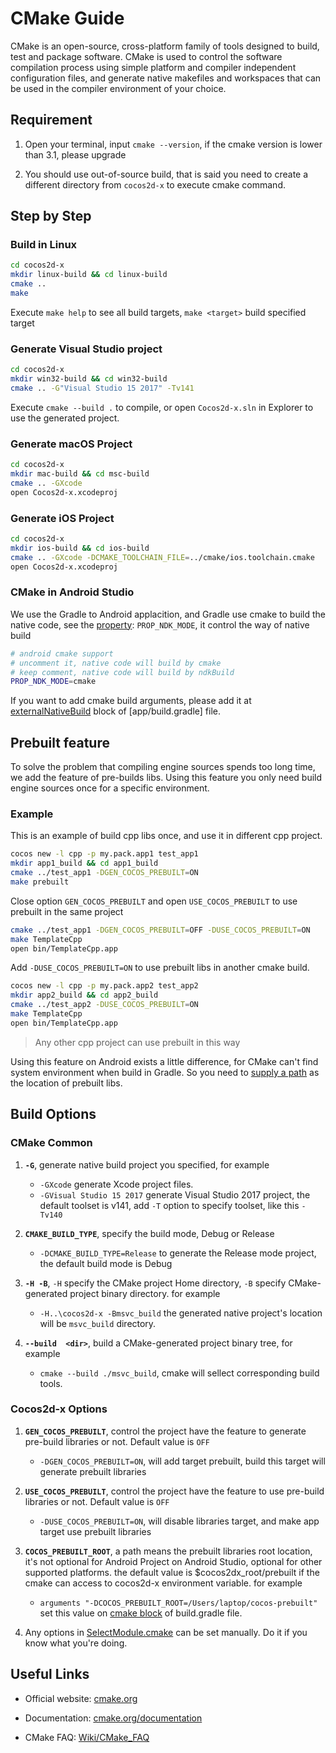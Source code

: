 
# CMake Guide

CMake is an open-source, cross-platform family of tools designed to build, test and package software. CMake is used to control the software compilation process using simple platform and compiler independent configuration files, and generate native makefiles and workspaces that can be used in the compiler environment of your choice.

## Requirement

1. Open your terminal, input `cmake --version`, if the cmake version is lower than 3.1, please upgrade

2. You should use out-of-source build, that is said you need to create a different directory from `cocos2d-x` to execute cmake command.

## Step by Step

### Build in Linux

```sh
cd cocos2d-x
mkdir linux-build && cd linux-build
cmake ..
make
``` 

Execute `make help` to see all build targets, `make <target>` build specified target

### Generate Visual Studio project

```sh
cd cocos2d-x
mkdir win32-build && cd win32-build
cmake .. -G"Visual Studio 15 2017" -Tv141
```

Execute `cmake --build .` to compile, or open `Cocos2d-x.sln` in Explorer to use the generated project. 

### Generate macOS Project

```sh
cd cocos2d-x
mkdir mac-build && cd msc-build
cmake .. -GXcode
open Cocos2d-x.xcodeproj
```

### Generate iOS Project

```sh
cd cocos2d-x
mkdir ios-build && cd ios-build
cmake .. -GXcode -DCMAKE_TOOLCHAIN_FILE=../cmake/ios.toolchain.cmake
open Cocos2d-x.xcodeproj
```

### CMake in Android Studio

We use the Gradle to Android applacition, and Gradle use cmake to build the native code, see the [property](https://github.com/cocos2d/cocos2d-x/blob/84be684e3858393a6f3efc50e3f95d4e0ac92a20/tests/cpp-empty-test/proj.android/gradle.properties#L38): `PROP_NDK_MODE`, it control the way of native build

```sh
# android cmake support
# uncomment it, native code will build by cmake
# keep comment, native code will build by ndkBuild
PROP_NDK_MODE=cmake
```

If you want to add cmake build arguments, please add it at [externalNativeBuild](https://github.com/cocos2d/cocos2d-x/blob/84be684e3858393a6f3efc50e3f95d4e0ac92a20/tests/cpp-empty-test/proj.android/app/build.gradle#L25) block of [app/build.gradle] file.

## Prebuilt feature

To solve the problem that compiling engine sources spends too long time, we add the feature of pre-builds libs. Using this feature you only need build engine sources once for a specific environment.

### Example

This is an example of build cpp libs once, and use it in different cpp project.

```sh
cocos new -l cpp -p my.pack.app1 test_app1
mkdir app1_build && cd app1_build
cmake ../test_app1 -DGEN_COCOS_PREBUILT=ON
make prebuilt
```

Close option `GEN_COCOS_PREBUILT` and open `USE_COCOS_PREBUILT` to use prebuilt in the same project

```sh
cmake ../test_app1 -DGEN_COCOS_PREBUILT=OFF -DUSE_COCOS_PREBUILT=ON
make TemplateCpp
open bin/TemplateCpp.app
```

Add `-DUSE_COCOS_PREBUILT=ON` to use prebuilt libs in another cmake build.

```sh
cocos new -l cpp -p my.pack.app2 test_app2
mkdir app2_build && cd app2_build
cmake ../test_app2 -DUSE_COCOS_PREBUILT=ON
make TemplateCpp
open bin/TemplateCpp.app
```
> Any other cpp project can use prebuilt in this way

Using this feature on Android exists a little difference, for CMake can't find system environment when build in Gradle. So you need to [supply a path](https://github.com/cocos2d/cocos2d-x/blob/c087be314c2c56a757bf66163b173746b5d6ad34/tests/cpp-empty-test/proj.android/app/build.gradle#L34) as the location of prebuilt libs.

## Build Options

### CMake Common

1. __`-G`__, generate native build project you specified, for example

    * `-GXcode` generate Xcode project files.
    * `-GVisual Studio 15 2017` generate Visual Studio 2017 project, the default toolset is v141, add `-T` option to specify toolset, like this `-Tv140`

1. __`CMAKE_BUILD_TYPE`__, specify the build mode, Debug or Release

    * `-DCMAKE_BUILD_TYPE=Release` to generate the Release mode project, the default build mode is Debug

1. __`-H -B`__, `-H` specify the CMake project Home directory, `-B` specify CMake-generated project binary directory. for example

    * `-H..\cocos2d-x -Bmsvc_build` the generated native project's location will be `msvc_build` directory.

1. __`--build  <dir>`__, build a CMake-generated project binary tree, for example

    * `cmake --build ./msvc_build`, cmake will sellect corresponding build tools.

### Cocos2d-x Options

1. __`GEN_COCOS_PREBUILT`__, control the project have the feature to generate pre-build libraries or not. Default value is `OFF`

    * `-DGEN_COCOS_PREBUILT=ON`, will add target prebuilt, build this target will generate prebuilt libraries

1. __`USE_COCOS_PREBUILT`__, control the project have the feature to use pre-build libraries or not. Default value is `OFF`

    * `-DUSE_COCOS_PREBUILT=ON`, will disable libraries target, and make app target use prebuilt libraries

1. __`COCOS_PREBUILT_ROOT`__, a path means the prebuilt libraries root location, it's not optional for Android Project on Android Studio, optional for other supported platforms. the default value is $cocos2dx_root/prebuilt if the cmake can access to cocos2d-x environment variable. for example

    * `arguments "-DCOCOS_PREBUILT_ROOT=/Users/laptop/cocos-prebuilt"` set this value on [cmake block](https://github.com/cocos2d/cocos2d-x/blob/84be684e3858393a6f3efc50e3f95d4e0ac92a20/tests/cpp-empty-test/proj.android/app/build.gradle#L31) of build.gradle file.

1. Any options in [SelectModule.cmake](./Modules/SelectModule.cmake) can be set manually. Do it if you know what you're doing.

## Useful Links

* Official website: [cmake.org](https://cmake.org/)

* Documentation: [cmake.org/documentation](https://cmake.org/documentation/)

* CMake FAQ: [Wiki/CMake_FAQ](https://cmake.org/Wiki/CMake_FAQ)
